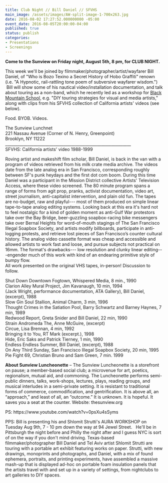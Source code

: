 ```yaml
---
title: Club Night // Bill Daniel // SFVHS
main_image: /assets/images/AW-split-image-1-700x263.jpg
date: 2016-08-02 17:27:52.000000000 -05:00
event_date: 2016-08-05T20:00:00-04:00
published: true
status: publish
categories:
- Presentations
- Screenings
---
```

<p><strong>Come to the Sunview on Friday night, August 5th, 8 pm, for CLUB NIGHT.</strong></p>
<p>This week we'll be joined by filmmaker/photographer/artist/wayfarer Bill Daniel, of "Who is Bozo Texino a Secret History of Hobo Graffiti" renown (i.e. "A Hypnotic, rail-rattling tone poem of subversive wayfarer wisdom.")  Bill will show some of his nautical video/installation documentation, and talk about touring as a non-band, which he recently led as a workshop for <a href="http://www.blackmountainschool.com/">Black Mountain School,</a> e.g. "DIY touring strategies for visual and media artists," along with clips from his SFVHS collection of California artists' videos (see below).</p>
<p>Food. BYOB. Videos.</p>
<p>The Sunview Lunchnet<br />
221 Nassau Avenue (Corner of N. Henry, Greenpoint)<br />
Brooklyn, NY 11222<br />
_______________________________________________________________<br />
SFVHS: California artists' video 1988-1999</p>
<p>Roving artist and makeshift film scholar, Bill Daniel, is back in the van with a program of videos retrieved from his milk crate media archive. The videos date from the late analog era in San Francisco, corresponding roughly between SF's punk heydays and the first dot com boom. During this time Daniel was a participant in the Mission District collective Artists' Television Access, where these video screened. The 80 minute program spans a range of forms from agit prop, pranks, activist documentation, video art, street journalism, anti-capitalist intervention, and plain old fun. The tapes are no-budget, raw and playful--- most of them produced on simple linear tape-to-tape analog editing systems. Looking back at this era it's hard not to feel nostalgic for a kind of golden moment as anti-Gulf War protestors take over the Bay Bridge, beer-guzzling soapbox-racing bike messengers take over Bernal Heights for word-of-mouth stagings of The San Francisco Illegal Soapbox Society, and artists modify billboards, participate in anti-logging protests, and retrieve lost pieces of San Francisco’s counter cultural history. The analog video cassette format was cheap and accessible and allowed artists to work fast and loose, and pursue subjects not practical on 16mm. The format's drawbacks--- low resolution and clunky linear editing---engender much of this work with kind of an endearing primitive style of bumpy flow.<br />
All work presented on the original VHS tapes, in-person! Discussion to follow.</p>
<p>Shut Down Downtown Fogtown, Whispered Media, 8 min., 1990<br />
Clarion Alley Mural Project, Jim Kavanaugh, 10 min, 1994<br />
(Jack Wright, performance documentation, ATA Gallery), Bill Daniel, (excerpt), 1988<br />
Slow Gin Soul Stallion, Animal Charm, 3 min, 1996<br />
Thought Crimes in the Satiation Pool, Barry Schwartz and Barney Haynes, 7 min, 1989<br />
Redwood Report, Greta Snider and Bill Daniel, 22 min, 1990<br />
Strain Andromeda The, Anne McGuire, (excerpt) ­<br />
Circue, Lisa Brennan, 4 min, 1992<br />
Bringing it to You, RT Mark (excerpt.), 1998<br />
Hide, Eric Saks and Patrick Tierney, 1 min, 1990<br />
Endless Endless Summer, Bill Daniel, (excerpt), 1988<br />
On Any Third Sunday, San Francisco Illegal Soapbox Society, 20 min, 1995<br />
Pie Fight 69, Christian Bruno and Sam Green, 7 min. 1999</p>
<p><strong>About Sunview Luncheonette</strong> – The Sunview Luncheonette is a storefront on pause; a member-based social club; a microvenue for art, poetics, regionalism, mutual aid, and commoning. The Luncheonette performs semi-public dinners, talks, work-shops, lectures, plays, reading groups, and musical interludes in a semi-private setting. It is resistant to traditional forms of commerce, commodification, and gentrification. It is above all, an “approach,” and least of all, an “outcome.” It is unknown. It is hopeful. It saves you a seat at the counter. Website: thesunview.org</p>
<p>PS: https://www.youtube.com/watch?v=0psXu4sSyms</p>
<p>PPS: Bill is presenting his and Shlomit Strutti's AURA WORKSHOP on Tuesday Aug 9th, 7 - 10 pm down the way at 94 Jewel Street.   He'll be in Pittsburgh the night before and Philly the night after and I guess NYC is sort of on the way if you don't mind driving. Texas-based filmmaker/photographer Bill Daniel and Tel Aviv artist Shlomit Strutti are touring with a portable art exhibit featuring works on paper. Strutti, with new drawings, monoprints and photographs, and Daniel, with a mix of found ephemera, portraits, and printing experiments, have assembled a massive mash-up that is displayed ad-hoc on portable foam insulation panels that the artists travel with and set up in a variety of settings, from nightclubs to art galleries to DIY spaces.</p>
